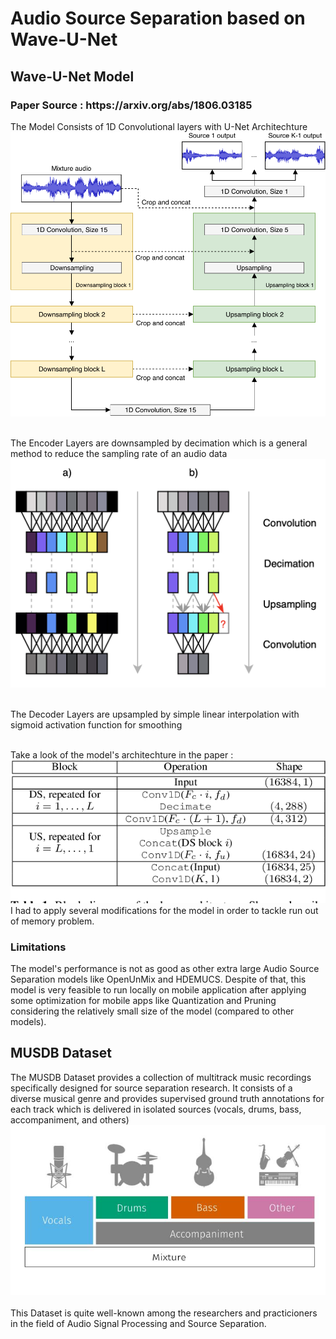 # Audio Source Separation based on Wave-U-Net 
## Wave-U-Net Model
<h3>Paper Source : https://arxiv.org/abs/1806.03185</h3>

The Model Consists of 1D Convolutional layers with U-Net Architechture
![Kiku](media/waveunet.png)
<br><br>

The Encoder Layers are downsampled by decimation which is a general method to reduce
the sampling rate of an audio data
![Kiku](media/decimate.png)
<br><br>

The Decoder Layers are upsampled by simple linear interpolation with sigmoid activation function for smoothing 
<br><br>

Take a look of the model's architechture in the paper :<br>
![Kiku](media/arch.png)
<br>
I had to apply several modifications for the model in order to tackle run out of memory problem.

### Limitations
The model's performance is not as good as other extra large Audio Source Separation models like OpenUnMix and HDEMUCS. Despite of that, this model is very feasible to run locally on mobile application after applying some optimization for mobile apps like Quantization and Pruning considering the relatively small size of the model (compared to other models).

## MUSDB Dataset
The MUSDB Dataset provides a collection of multitrack music recordings specifically designed for source separation research. It consists of a diverse musical genre and provides supervised ground truth annotations for each track which is delivered in isolated sources (vocals, drums, bass, accompaniment, and others)
![Kiku](media/musdb.jpg)
<br><br>
This Dataset is quite well-known among the researchers and practicioners in the field of Audio Signal Processing and Source Separation.